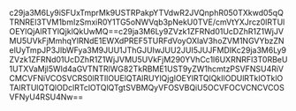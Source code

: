 c29ja3M6Ly9iSFUxTmprMk9USTRPakpYTVdwR2JVQnphR050TXkwd05qQTRNREl3TVM1bmIzSmxiR0Y1TG5oNWVqb3pNekU0TVE/cmVtYXJrcz0lRTUlOEYlQjAlRTYlQjklQkUwMQ==c29ja3M6Ly9ZVzk1ZFRNd01UcDZhR1Z1WjJVMU5UVkFjMmhqYlRNdE1EWXdPREF5TURFdVoyOXlaV3hoZVM1NGVYbzZNelUyTmpJP3JlbWFya3M9JUU1JThGJUIwJUU2JUI5JUJFMDIKc29ja3M6Ly9ZVzk1ZFRNd01UcDZhR1Z1WjJVMU5UVkFjM290YVhCc1l6UXRNRFl3T0RBeU1UTXVaMjl5Wld4aGVTNTRlWG82TkRBME1UST9yZW1hcmtzPSVFNSU4RiVCMCVFNiVCOSVCRS0lRTIlOUElQTAlRUYlQjglOEYlRTQlQkIlODUlRTklOTklOTAlRTUlQTQlODclRTclOTQlQTgtSVBMQyVFOSVBQiU5OCVFOCVCNCVCOSVFNyU4RSU4Nw==
